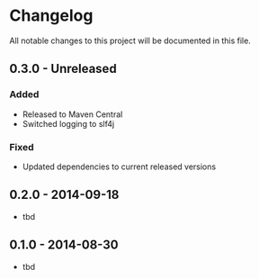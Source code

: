 # Changelog
All notable changes to this project will be documented in this file.

## 0.3.0 - Unreleased
### Added
- Released to Maven Central
- Switched logging to slf4j
### Fixed
- Updated dependencies to current released versions

## 0.2.0 - 2014-09-18
- tbd

## 0.1.0 - 2014-08-30
- tbd
